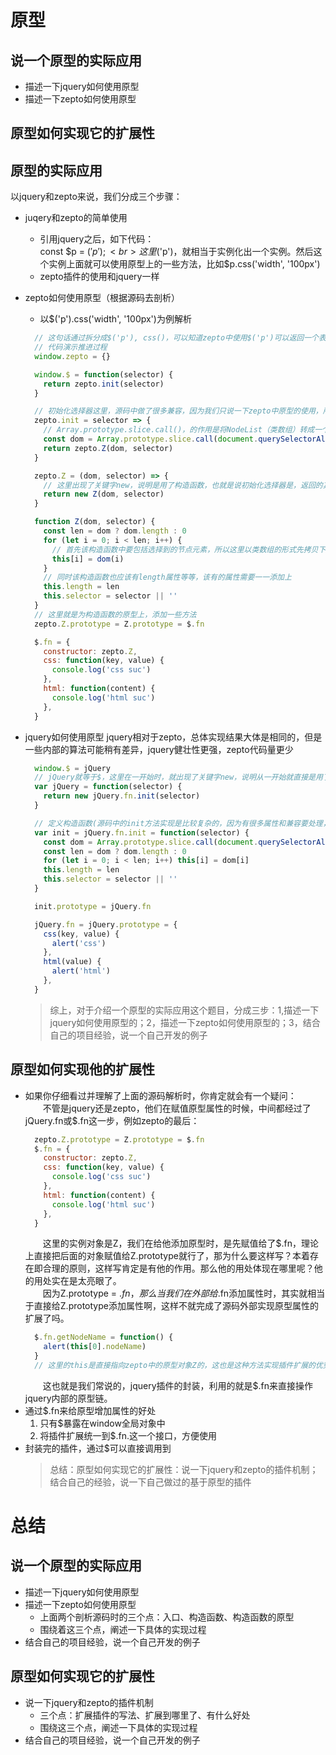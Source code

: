 # 原型
## 说一个原型的实际应用
  + 描述一下jquery如何使用原型
  + 描述一下zepto如何使用原型
## 原型如何实现它的扩展性

## 原型的实际应用
以jquery和zepto来说，我们分成三个步骤：
+ juqery和zepto的简单使用
  + 引用jquery之后，如下代码：<br>
    const $p = $('p');  <br>
    这里$('p')，就相当于实例化出一个实例。然后这个实例上面就可以使用原型上的一些方法，比如$p.css('width', '100px')
  + zepto插件的使用和jquery一样
+ zepto如何使用原型（根据源码去剖析）
  +  以$('p').css('width', '100px')为例解析
  ```js
    // 这句话通过拆分成$('p'), css()，可以知道zepto中使用$('p')可以返回一个表示p节点的实例对象，该对象下封装好了很多方法，比如css()方法
    // 代码演示推进过程
    window.zepto = {}

    window.$ = function(selector) {
      return zepto.init(selector)
    }

    // 初始化选择器这里，源码中做了很多兼容，因为我们只说一下zepto中原型的使用，所以对这部分实现进行了弱化
    zepto.init = selector => {
      // Array.prototype.slice.call()，的作用是将NodeList（类数组）转成一个真实的数组
      const dom = Array.prototype.slice.call(document.querySelectorAll(selector))
      return zepto.Z(dom, selector)
    }

    zepto.Z = (dom, selector) => {
      // 这里出现了关键字new，说明是用了构造函数，也就是说初始化选择器是，返回的其实就是Z这个构造函数
      return new Z(dom, selector)
    }

    function Z(dom, selector) {
      const len = dom ? dom.length : 0
      for (let i = 0; i < len; i++) {
        // 首先该构造函数中要包括选择到的节点元素，所以这里以类数组的形式先拷贝下来，这样$('p')[0]就代表获取到的第一个dom元素了
        this[i] = dom(i)
      }
      // 同时该构造函数也应该有length属性等等，该有的属性需要一一添加上
      this.length = len
      this.selector = selector || ''
    }
    // 这里就是为构造函数的原型上，添加一些方法
    zepto.Z.prototype = Z.prototype = $.fn

    $.fn = {
      constructor: zepto.Z,
      css: function(key, value) {
        console.log('css suc')
      },
      html: function(content) {
        console.log('html suc')
      },
    }
  ```

+ jquery如何使用原型
  jquery相对于zepto，总体实现结果大体是相同的，但是一些内部的算法可能稍有差异，jquery健壮性更强，zepto代码量更少
  ```js
    window.$ = jQuery
    // jQuery就等于$，这里在一开始时，就出现了关键字new，说明从一开始就直接是用了构造函数
    var jQuery = function(selector) {
      return new jQuery.fn.init(selector)
    }

    // 定义构造函数(源码中的init方法实现是比较复杂的，因为有很多属性和兼容要处理，这里是针对原型的实现而做了弱化)
    var init = jQuery.fn.init = function(selector) {
      const dom = Array.prototype.slice.call(document.querySelectorAll(selector))
      const len = dom ? dom.length : 0
      for (let i = 0; i < len; i++) this[i] = dom[i]
      this.length = len
      this.selector = selector || ''
    }

    init.prototype = jQuery.fn

    jQuery.fn = jQuery.prototype = {
      css(key, value) {
        alert('css')
      },
      html(value) {
        alert('html')
      },
    }
  ```
  > 综上，对于介绍一个原型的实际应用这个题目，分成三步：1,描述一下jquery如何使用原型的；2，描述一下zepto如何使用原型的；3，结合自己的项目经验，说一个自己开发的例子

## 原型如何实现他的扩展性
+ 如果你仔细看过并理解了上面的源码解析时，你肯定就会有一个疑问：<br>
  &emsp;&emsp;不管是jquery还是zepto，他们在赋值原型属性的时候，中间都经过了jQuery.fn或$.fn这一步，例如zepto的最后：
  ```js
    zepto.Z.prototype = Z.prototype = $.fn
    $.fn = {
      constructor: zepto.Z,
      css: function(key, value) {
        console.log('css suc')
      },
      html: function(content) {
        console.log('html suc')
      },
    }
  ```
  &emsp;&emsp;这里的实例对象是Z，我们在给他添加原型时，是先赋值给了$.fn，理论上直接把后面的对象赋值给Z.prototype就行了，那为什么要这样写？本着存在即合理的原则，这样写肯定是有他的作用。那么他的用处体现在哪里呢？他的用处实在是太亮眼了。<br>
  &emsp;&emsp;因为Z.prototype = $.fn，那么当我们在外部给$.fn添加属性时，其实就相当于直接给Z.prototype添加属性啊，这样不就完成了源码外部实现原型属性的扩展了吗。<br>
  ```js
    $.fn.getNodeName = function() {
      alert(this[0].nodeName)
    }
    // 这里的this是直接指向zepto中的原型对象Z的，这也是这种方法实现插件扩展的优势
  ```
  &emsp;&emsp;这也就是我们常说的，jquery插件的封装，利用的就是$.fn来直接操作jquery内部的原型链。
+ 通过$.fn来给原型增加属性的好处
  1. 只有$暴露在window全局对象中
  2. 将插件扩展统一到$.fn.这一个接口，方便使用
+ 封装完的插件，通过$可以直接调用到
  > 总结：原型如何实现它的扩展性：说一下jquery和zepto的插件机制；结合自己的经验，说一下自己做过的基于原型的插件

# 总结
## 说一个原型的实际应用
  + 描述一下jquery如何使用原型
  + 描述一下zepto如何使用原型
    + 上面两个剖析源码时的三个点：入口、构造函数、构造函数的原型
    + 围绕着这三个点，阐述一下具体的实现过程
  + 结合自己的项目经验，说一个自己开发的例子
## 原型如何实现它的扩展性
  + 说一下jquery和zepto的插件机制
    + 三个点：扩展插件的写法、扩展到哪里了、有什么好处
    + 围绕这三个点，阐述一下具体的实现过程
  + 结合自己的项目经验，说一个自己开发的例子